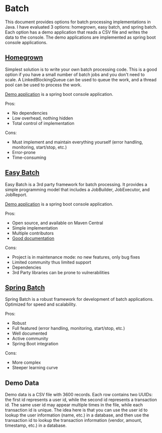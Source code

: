 # Batch
This document provides options for batch processing implementations in Java. I have evaluated 3 options: homegrown, easy batch, and spring batch. Each option has a demo application that reads a CSV file and writes the data to the console. The demo applications are implemented as spring boot console applications.

## [Homegrown](https://github.com/jimnewpower/batch/tree/main/homegrown)
Simplest solution is to write your own batch processing code. This is a good option if you have a small number of batch jobs and you don't need to scale. A LinkedBlockingQueue can be used to queue the work, and a thread pool can be used to process the work. 

[Demo application](https://github.com/jimnewpower/batch/tree/main/homegrown) is a spring boot console application.

Pros:
* No dependencies
* Low overhead, nothing hidden
* Total control of implementation

Cons:
* Must implement and maintain everything yourself (error handling, monitoring, start/stop, etc.)
* Error-prone
* Time-consuming

## [Easy Batch](https://github.com/j-easy/easy-batch)
Easy Batch is a 3rd party framework for batch processing. It provides a simple programming model that includes a JobBuilder, JobExecutor, and JobReport.

[Demo application](https://github.com/jimnewpower/batch/tree/main/easy) is a spring boot console application.

Pros:
* Open source, and available on Maven Central
* Simple implementation
* Multiple contributors
* [Good documentation](https://github.com/j-easy/easy-batch/wiki/getting-started)

Cons:
* Project is in maintenance mode: no new features, only bug fixes
* Limited community thus limited support
* Dependencies
* 3rd Party libraries can be prone to vulnerabilities

## [Spring Batch](https://spring.io/projects/spring-batch)
Spring Batch is a robust framework for development of batch applications. Optimized for speed and scalability. 

Pros:
* Robust
* Full featured (error handling, monitoring, start/stop, etc.)
* Well documented
* Active community
* Spring Boot integration

Cons:
* More complex
* Steeper learning curve

## Demo Data
Demo data is a CSV file with 3600 records. Each row contains two UUIDs: the first id represents a user id, while the second id represents a transaction id. The same user id may appear multiple times in the file, while each transaction id is unique. The idea here is that you can use the user id to lookup the user information (name, etc.) in a database, and then use the transaction id to lookup the transaction information (vendor, amount, timestamp, etc.) in a database.



